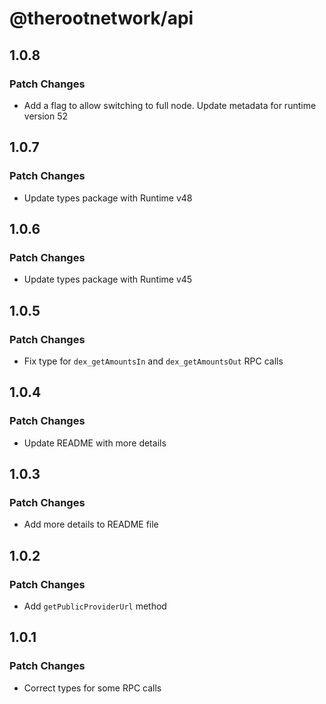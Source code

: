 # @therootnetwork/api

## 1.0.8

### Patch Changes

- Add a flag to allow switching to full node. Update metadata for runtime version 52

## 1.0.7

### Patch Changes

- Update types package with Runtime v48

## 1.0.6

### Patch Changes

- Update types package with Runtime v45

## 1.0.5

### Patch Changes

- Fix type for `dex_getAmountsIn` and `dex_getAmountsOut` RPC calls

## 1.0.4

### Patch Changes

- Update README with more details

## 1.0.3

### Patch Changes

- Add more details to README file

## 1.0.2

### Patch Changes

- Add `getPublicProviderUrl` method

## 1.0.1

### Patch Changes

- Correct types for some RPC calls
